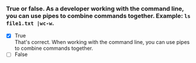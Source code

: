 ### True or false. As a developer working with the command line, you can use pipes to combine commands together. Example: `ls file1.txt |wc-w`​.

- [x] True <br>
      That's correct. When working with the command line, you can use pipes to combine commands together.
- [ ] False
